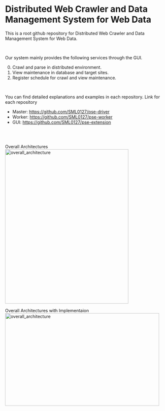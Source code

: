 Distributed Web Crawler and Data Management System for Web Data
=============

This is a root github repository for Distributed Web Crawler and Data Management System for Web Data.

<br>

Our system mainly provides the following services through the GUI. 

0. Crawl and parse in distributed environment.
1. View maintenance in database and target sites.
2. Register schedule for crawl and view maintenance.

<br>

You can find detailed explanations and examples in each repository.
Link for each repository
- Master: https://github.com/SML0127/pse-driver
- Worker: https://github.com/SML0127/pse-worker
- GUI: https://github.com/SML0127/pse-extension

<br>
<br>

Overall Architectures
<br>
<img width="400" height="500" alt="overall_architecture" src="https://user-images.githubusercontent.com/13589283/140601538-9ebc134e-0e55-404e-9929-c231295de423.png">

Overall Architectures with Implementaion
<br>
<img width="500" height="300" alt="overall_architecture" src="https://user-images.githubusercontent.com/13589283/140601624-d8bd5686-a8a9-4d40-baf9-c6376fb3c1cb.jpg">
